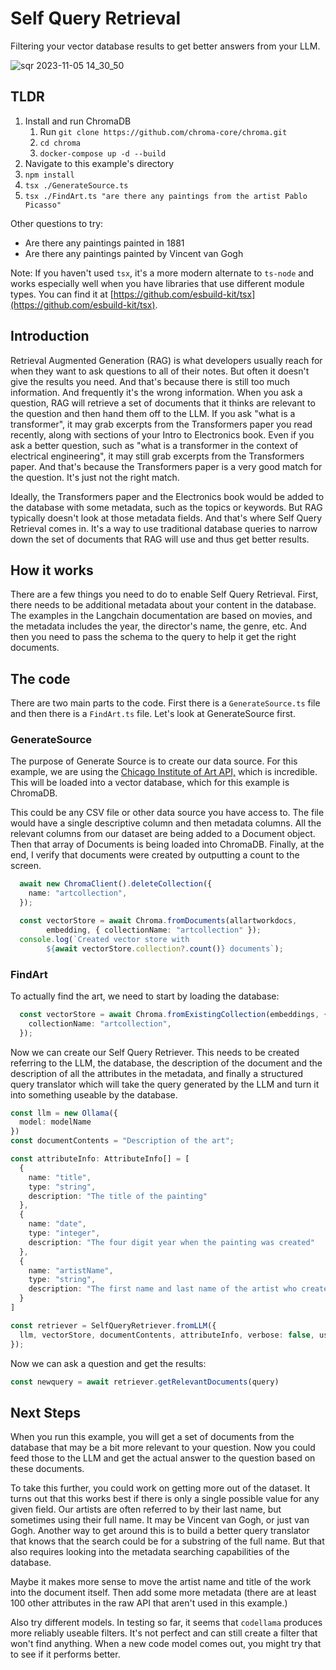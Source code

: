 # Self Query Retrieval

Filtering your vector database results to get better answers from your LLM.

![sqr 2023-11-05 14_30_50](https://github.com/jmorganca/ollama/assets/633681/55afb7f5-ebd8-4c58-86ba-284594fd1ec8)

## TLDR

1. Install and run ChromaDB
   1. Run `git clone https://github.com/chroma-core/chroma.git`
   2. `cd chroma`
   3. `docker-compose up -d --build`
2. Navigate to this example's directory
3. `npm install`
4. `tsx ./GenerateSource.ts`
5. `tsx ./FindArt.ts "are there any paintings from the artist Pablo Picasso"`

Other questions to try:

- Are there any paintings painted in 1881
- Are there any paintings painted by Vincent van Gogh

Note: If you haven't used `tsx`, it's a more modern alternate to `ts-node` and works especially well when you have libraries that use different module types. You can find it at [https://github.com/esbuild-kit/tsx](https://github.com/esbuild-kit/tsx).

## Introduction

Retrieval Augmented Generation (RAG) is what developers usually reach for when they want to ask questions to all of their notes. But often it doesn't give the results you need. And that's because there is still too much information. And frequently it's the wrong information. When you ask a question, RAG will retrieve a set of documents that it thinks are relevant to the question and then hand them off to the LLM. If you ask "what is a transformer", it may grab excerpts from the Transformers paper you read recently, along with sections of your Intro to Electronics book. Even if you ask a better question, such as "what is a transformer in the context of electrical engineering", it may still grab excerpts from the Transformers paper. And that's because the Transformers paper is a very good match for the question. It's just not the right match.

Ideally, the Transformers paper and the Electronics book would be added to the database with some metadata, such as the topics or keywords. But RAG typically doesn't look at those metadata fields. And that's where Self Query Retrieval comes in. It's a way to use traditional database queries to narrow down the set of documents that RAG will use and thus get better results.

## How it works

There are a few things you need to do to enable Self Query Retrieval. First, there needs to be additional metadata about your content in the database. The examples in the Langchain documentation are based on movies, and the metadata includes the year, the director's name, the genre, etc. And then you need to pass the schema to the query to help it get the right documents.

## The code

There are two main parts to the code. First there is a `GenerateSource.ts` file and then there is a `FindArt.ts` file. Let's look at GenerateSource first.

### GenerateSource

The purpose of Generate Source is to create our data source. For this example, we are using the [Chicago Institute of Art API,](https://api.artic.edu/docs/#introduction) which is incredible. This will be loaded into a vector database, which for this example is ChromaDB.

This could be any CSV file or other data source you have access to. The file would have a single descriptive column and then metadata columns. All the relevant columns from our dataset are being added to a Document object. Then that array of Documents is being loaded into ChromaDB. Finally, at the end, I verify that documents were created by outputting a count to the screen.

```typescript
  await new ChromaClient().deleteCollection({
    name: "artcollection",
  });

  const vectorStore = await Chroma.fromDocuments(allartworkdocs, 
        embedding, { collectionName: "artcollection" });
  console.log(`Created vector store with 
        ${await vectorStore.collection?.count()} documents`);
```

### FindArt

To actually find the art, we need to start by loading the database:

```typescript
  const vectorStore = await Chroma.fromExistingCollection(embeddings, {
    collectionName: "artcollection",
  });
```

Now we can create our Self Query Retriever. This needs to be created referring to the LLM, the database, the description of the document and the description of all the attributes in the metadata, and finally a structured query translator which will take the query generated by the LLM and turn it into something useable by the database.

```typescript
const llm = new Ollama({
  model: modelName
})
const documentContents = "Description of the art";

const attributeInfo: AttributeInfo[] = [
  {
    name: "title",
    type: "string",
    description: "The title of the painting"
  },
  {
    name: "date",
    type: "integer",
    description: "The four digit year when the painting was created"
  },
  {
    name: "artistName",
    type: "string",
    description: "The first name and last name of the artist who created the painting. Always use the full name in the filter, even if it isn't included. If the query is 'van Gogh', the filter should be 'Vincent van Gogh'. Use Pierre-Auguste Renoir instead of just Renoir."
  }
]

const retriever = SelfQueryRetriever.fromLLM({
  llm, vectorStore, documentContents, attributeInfo, verbose: false, useOriginalQuery: true, structuredQueryTranslator: new ChromaTranslator()
});
```

Now we can ask a question and get the results:

```typescript
const newquery = await retriever.getRelevantDocuments(query)
```

## Next Steps

When you run this example, you will get a set of documents from the database that may be a bit more relevant to your question. Now you could feed those to the LLM and get the actual answer to the question based on these documents.

To take this further, you could work on getting more out of the dataset. It turns out that this works best if there is only a single possible value for any given field. Our artists are often referred to by their last name, but sometimes using their full name. It may be Vincent van Gogh, or just van Gogh. Another way to get around this is to build a better query translator that knows that the search could be for a substring of the full name. But that also requires looking into the metadata searching capabilities of the database.

Maybe it makes more sense to move the artist name and title of the work into the document itself. Then add some more metadata (there are at least 100 other attributes in the raw API that aren't used in this example.)

Also try different models. In testing so far, it seems that `codellama` produces more reliably useable filters. It's not perfect and can still create a filter that won't find anything. When a new code model comes out, you might try that to see if it performs better.
